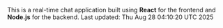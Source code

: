 This is a real-time chat application built using **React** for the frontend and **Node.js** for the backend.
Last updated: Thu Aug 28 04:10:20 UTC 2025
